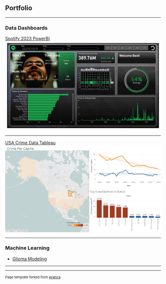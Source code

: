 ## Portfolio

---

### Data Dashboards 

[Spotify 2023 PowerBI](/spotify)
<img src="images/Spotify2023.png?raw=true"/>

---
[USA Crime Data Tableau](/pdf/sample_presentation.pdf)
<img src="images/Crime.png?raw=true"/>

---

### Machine Learning

- [Glioma Modeling](https://github.com/ajed88/Glioma_ML)


---




---
<p style="font-size:11px">Page template forked from <a href="https://github.com/evanca/quick-portfolio">evanca</a></p>
<!-- Remove above link if you don't want to attibute -->
